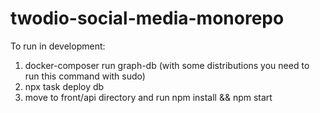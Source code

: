 # twodio-social-media-monorepo

To run in development:
1. docker-composer run graph-db (with some distributions you need to run this command with sudo)
2. npx task deploy db
3. move to front/api directory and run npm install && npm start
